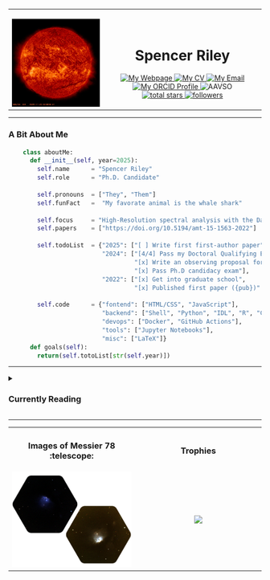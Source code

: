 
<table align="center">
<tr>
<td width="30%" align="center">
<img width="341" height="1">
<img width="341" src="./sdo_vid.gif"></td>
<td width="50%" align="center">
<img width="441" height="1">
<h1>Spencer Riley</h1>
<a href="https://sriley.dev">
<img title="My Webpage" src="https://img.shields.io/badge/sriley.dev-46a2f1.svg?&style=flat-square&logo=Google-Chrome&logoColor=white"/>
</a>
<a href="https://cv.sriley.dev">
<img title="My CV" src="https://custom-icon-badges.demolab.com/badge/CV-46a2f1.svg?color=46a2f1&style=flat-square&labelColor=46a2f1&logo=log"/>
</a>
<a href="mailto:academic@sriley.dev">
<img title="My Email" src="https://custom-icon-badges.demolab.com/badge/academic@sriley.dev-46a2f1.svg?color=46a2f1&style=flat-square&labelColor=46a2f1&logo=mail"/>
</a>
<br>
<!-- <a href="https://board.sriley.dev">
<img title="My Dev Board" src="https://img.shields.io/badge/Trello-0052CC.svg?&style=flat-square&logo=Trello&logoColor=white"/>
</a> -->
<a href="https://orcid.org/0000-0001-7949-9163">
<img title="My ORCID Profile" src="https://img.shields.io/badge/0000&#8208;0001&#8208;7949&#8208;9163-A6CE39.svg?&style=flat-square&logo=orcid&logoColor=white"/>
</a>
<img title="AAVSO" src="https://img.shields.io/badge/AAVSO%20Observer-RSPA-22549C.svg?&style=flat-square&logoColor=white""/>
<br>
<a href="https://github.com/PharaohCola13?tab=repositories&sort=stargazers">
<img alt="total stars" title="Total stars on GitHub" src="https://custom-icon-badges.demolab.com/github/stars/PharaohCola13?color=55960c&style=flat-square&labelColor=488207&logo=star"/>
</a>
<a href="https://github.com/PharaohCola13?tab=followers">
<img alt="followers" title="Follow me on Github" src="https://custom-icon-badges.demolab.com/github/followers/PharaohCola13?color=236ad3&labelColor=1155ba&style=flat-square&logo=person-add&logoColor=white"/>
</a>      
</td>
</tr>
</table>
<hr>
<h3>A Bit About Me</h3>

```python
    class aboutMe:
      def __init__(self, year=2025):
        self.name      = "Spencer Riley"
        self.role      = "Ph.D. Candidate"
    
        self.pronouns  = ["They", "Them"]
        self.funFact   =  "My favorate animal is the whale shark"
    
        self.focus     = "High-Resolution spectral analysis with the Daniel K. Inouye Solar Telescope."
        self.papers    = ["https://doi.org/10.5194/amt-15-1563-2022"]
    
        self.todoList  = {"2025": ["[ ] Write first first-author paper"],
                          "2024": ["[4/4] Pass my Doctoral Qualifying Exams",
                                   "[x] Write an observing proposal for DKIST",
                                   "[x] Pass Ph.D candidacy exam"],
                          "2022": ["[x] Get into graduate school",
                                   "[x] Published first paper ({pub})".format(pub=self.papers[0])]}
    
        self.code      = {"fontend": ["HTML/CSS", "JavaScript"],
                          "backend": ["Shell", "Python", "IDL", "R", "C", "Fluter"],
                          "devops": ["Docker", "GitHub Actions"],
                          "tools": ["Jupyter Notebooks"],
                          "misc": ["LaTeX"]}
      def goals(self):
        return(self.totoList[str(self.year)])
```

<hr>
<details>
<summary><h3> Currently Reading </h3></summary>
  <div align="center"> <img width="75%" src="./wordcloud.png"></div>
<!-- READINGLIST:START -->
 
:blue_book:[Jiong_2012: [Heating of Flare Loops with Observationally Constrained Heating Functions]](https://ui.adsabs.harvard.edu/abs/2012ApJ...752..124Q/abstract)

:blue_book:[Klimchuk_2008: [Highly Efficient Modeling of Dynamic Coronal Loops]](https://ui.adsabs.harvard.edu/abs/2008ApJ...682.1351K/abstract)

:blue_book:[Liu_2013: [Determining Heating Rates in Reconnection Formed Flare Loops of the M8.0 Flare on 2005 May 13]](https://ui.adsabs.harvard.edu/abs/2013ApJ...770..111L/abstract)

:blue_book:[Ivanov_2021: [Solar activity classification based on Mg II spectra: Towards classification on compressed data]](https://ui.adsabs.harvard.edu/abs/2021A&C....3600473I/abstract)

:blue_book:[Panos_2018: [Identifying Typical Mg ii Flare Spectra Using Machine Learning]](https://ui.adsabs.harvard.edu/abs/2018ApJ...861...62P/abstract)

:blue_book:[Canfield_1984: [The H-alpha spectral signatures of solar flare nonthermal electrons, conductive flux, and coronal pressure]](https://ui.adsabs.harvard.edu/abs/1984ApJ...282..296C/abstract)

:blue_book:[Graham_2015: [Temporal Evolution of Multiple Evaporating Ribbon Sources in a Solar Flare]](https://ui.adsabs.harvard.edu/abs/2015ApJ...807L..22G/abstract)

:blue_book:[DePonieu_2014: [The Interface Region Imaging Spectrograph (IRIS)]](https://ui.adsabs.harvard.edu/abs/2024arXiv240317453L/abstract)

:blue_book:[Rast_2021: [Critical Science Plan for the Daniel K. Inouye Solar Telescope (DKIST)]](https://ui.adsabs.harvard.edu/abs/2021SoPh..296...70R/abstract)

:blue_book:[Fisher_1989: [Dynamics of Flare-driven Chromospheric Condensations ]](https://ui.adsabs.harvard.edu/abs/1989BAAS...21..843F/abstract)

:blue_book:[Kuridze_2018: [Spectropolarimetric Inversions of the Ca II 8542 Å Line in an M-class Solar Flare]](https://ui.adsabs.harvard.edu/abs/2018ApJ...860...10K/abstract)

:blue_book:[Lörinčík_2022: [Rapid variations of Si IV spectra in a flare observed by interface region imaging spectrograph at a sub-second cadence]](https://ui.adsabs.harvard.edu/abs/2022AGUFMSH55A..08L/abstract)

:blue_book:[Polito_2023: [Solar Flare Ribbon Fronts. I. Constraining Flare Energy Deposition with IRIS Spectroscopy]](https://ui.adsabs.harvard.edu/abs/2023ApJ...944..104P/abstract)

:blue_book:[Fisher_1989: [Dynamics of Flare-driven Chromospheric Condensations]](https://ui.adsabs.harvard.edu/abs/1989BAAS...21..843F/abstract)

:notebook_with_decorative_cover:[Klimchuk_2023: [Observational Signatures of Coronal Heating in Magnetohydrodynamic Simulations without Radiation or a Lower Atmosphere]](https://ui.adsabs.harvard.edu/abs/2023ApJ...942...10K/abstract)

:notebook_with_decorative_cover:[Rajhans_2022: [Flows in Enthalpy-based Thermal Evolution of Loops]](https://ui.adsabs.harvard.edu/abs/2022ApJ...924...13R/abstract)

:notebook_with_decorative_cover:[Ding_2001: [On the Fast Fluctuations in Solar Flare Hα Blue Wing Emission]](https://ui.adsabs.harvard.edu/abs/2001ApJ...552..340D/abstract)

:notebook_with_decorative_cover:[Lörinčík_2022: [Rapid variations of Si IV spectra in a flare observed by interface region imaging spectrograph at a sub-second cadence]](https://ui.adsabs.harvard.edu/abs/2022AGUFMSH55A..08L/abstract)

:notebook_with_decorative_cover:[Reva_2022: [Observations of Current Sheet Heating in X-Ray during a Solar Flare]](https://ui.adsabs.harvard.edu/abs/2022ApJ...931...93R/abstract)

<!-- READINGLIST:END -->
</details>
<hr>

<table align="center">
  <tr>
    <th><h3>Images of Messier 78 :telescope:</h3></th>
    <th><h3>Trophies</h3></th>
  </tr>
  <tr>
    <td width="50%" align="center"><img src="./M78_woback.png"></td>
    <td width="50%" align="center"><img src="https://github-profile-trophy.vercel.app/?username=PharaohCola13&theme=algolia&column=3&no-frame=true&no-bg=true" ></td>
  </tr>
</table>
